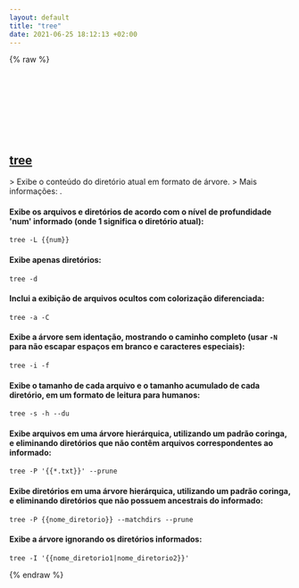 ```yaml
---
layout: default
title: "tree"
date: 2021-06-25 18:12:13 +02:00
---
```

{% raw %}
<h2 id="tree">
  <a href="/pt_br/linux/tree.html">tree</a> <a href="#tree"><svg class="icon">
    <use href="/assets/images/unicode_sprite.svg#link" />
  </svg></a>
</h2>
> Exibe o conteúdo do diretório atual em formato de árvore.
> Mais informações: <https://guialinux.uniriotec.br/tree/>.

#### Exibe os arquivos e diretórios de acordo com o nível de profundidade 'num' informado (onde 1 significa o diretório atual):
```shell
tree -L {{num}}
```
#### Exibe apenas diretórios:
```shell
tree -d
```
#### Inclui a exibição de arquivos ocultos com colorização diferenciada:
```shell
tree -a -C
```
#### Exibe a árvore sem identação, mostrando o caminho completo (usar `-N` para não escapar espaços em branco e caracteres especiais):
```shell
tree -i -f
```
#### Exibe o tamanho de cada arquivo e o tamanho acumulado de cada diretório, em um formato de leitura para humanos:
```shell
tree -s -h --du
```
#### Exibe arquivos em uma árvore hierárquica, utilizando um padrão coringa, e eliminando diretórios que não contêm arquivos correspondentes ao informado:
```shell
tree -P '{{*.txt}}' --prune
```
#### Exibe diretórios em uma árvore hierárquica, utilizando um padrão coringa, e eliminando diretórios que não possuem ancestrais do informado:
```shell
tree -P {{nome_diretorio}} --matchdirs --prune
```
#### Exibe a árvore ignorando os diretórios informados:
```shell
tree -I '{{nome_diretorio1|nome_diretorio2}}'
```
{% endraw %}